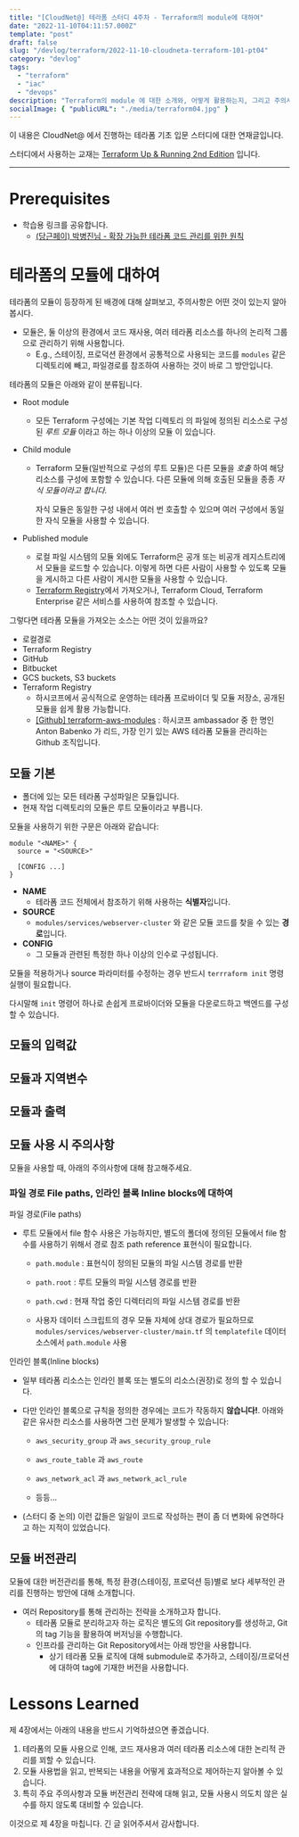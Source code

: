 ```yaml
---
title: "[CloudNet@] 테라폼 스터디 4주차 - Terraform의 module에 대하여"
date: "2022-11-10T04:11:57.000Z"
template: "post"
draft: false
slug: "/devlog/terraform/2022-11-10-cloudneta-terraform-101-pt04"
category: "devlog"
tags:
  - "terraform"
  - "iac"
  - "devops"
description: "Terraform의 module 에 대한 소개와, 어떻게 활용하는지, 그리고 주의사항과 모듈 버전관리에 대한 내용을 담았습니다."
socialImage: { "publicURL": "./media/terraform04.jpg" }
---
```


이 내용은 CloudNet@ 에서 진행하는 테라폼 기초 입문 스터디에 대한 연재글입니다.

스터디에서 사용하는 교재는 [Terraform Up & Running 2nd Edition](http://www.yes24.com/Product/Goods/101511312) 입니다.

---

# Prerequisites

- 학습용 링크를 공유합니다.
  - [(당근페이) 박병진님 - 확장 가능한 테라폼 코드 관리를 위한 원칙](https://www.youtube.com/watch?v=yWhwZpzJ3no&t=2504s)

# 테라폼의 모듈에 대하여

테라폼의 모듈이 등장하게 된 배경에 대해 살펴보고, 주의사항은 어떤 것이 있는지 알아봅시다.

- 모듈은, 둘 이상의 환경에서 코드 재사용, 여러 테라폼 리소스를 하나의 논리적 그룹으로 관리하기 위해 사용합니다.
  - E.g., 스테이징, 프로덕션 환경에서 공통적으로 사용되는 코드를 `modules` 같은 디렉토리에 빼고, 파일경로를 참조하여 사용하는 것이 바로 그 방안입니다.

테라폼의 모듈은 아래와 같이 분류됩니다.

- Root module

  - 모든 Terraform 구성에는 기본 작업 디렉토리 의 파일에 정의된 리소스로 구성된 _루트 모듈_ 이라고 하는 하나 이상의 모듈 이 있습니다.

- Child module

  - Terraform 모듈(일반적으로 구성의 루트 모듈)은 다른 모듈을 _호출_ 하여 해당 리소스를 구성에 포함할 수 있습니다. 다른 모듈에 의해 호출된 모듈을 종종 _자식 모듈이라고 합니다._

    자식 모듈은 동일한 구성 내에서 여러 번 호출할 수 있으며 여러 구성에서 동일한 자식 모듈을 사용할 수 있습니다.

- Published module

  - 로컬 파일 시스템의 모듈 외에도 Terraform은 공개 또는 비공개 레지스트리에서 모듈을 로드할 수 있습니다. 이렇게 하면 다른 사람이 사용할 수 있도록 모듈을 게시하고 다른 사람이 게시한 모듈을 사용할 수 있습니다.
  - [Terraform Registry](https://registry.terraform.io/browse/modules)에서 가져오거나, Terraform Cloud, Terraform Enterprise 같은 서비스를 사용하여 참조할 수 있습니다.

그렇다면 테라폼 모듈을 가져오는 소스는 어떤 것이 있을까요?

- 로컬경로
- Terraform Registry
- GitHub
- Bitbucket
- GCS buckets, S3 buckets
- Terraform Registry
  - 하시코프에서 공식적으로 운영하는 테라폼 프로바이더 및 모듈 저장소, 공개된 모듈을 쉽게 활용 가능합니다.
  - [[Github] terraform-aws-modules](https://github.com/terraform-aws-modules) : 하시코프 ambassador 중 한 명인 Anton Babenko 가 리드, 가장 인기 있는 AWS 테라폼 모듈을 관리하는 Github 조직입니다.

## 모듈 기본

- 폴더에 있는 모든 테라폼 구성파일은 모듈입니다.
- 현재 작업 디렉토리의 모듈은 루트 모듈이라고 부릅니다.

모듈을 사용하기 위한 구문은 아래와 같습니다:

```hcl
module "<NAME>" {
  source = "<SOURCE>"

  [CONFIG ...]
}
```

- **NAME**
  - 테라폼 코드 전체에서 참조하기 위해 사용하는 **식별자**입니다.
- **SOURCE**
  - `modules/services/webserver-cluster` 와 같은 모듈 코드를 찾을 수 있는 **경로**입니다.
- **CONFIG**
  - 그 모듈과 관련된 특정한 하나 이상의 인수로 구성됩니다.

모듈을 적용하거나 source 파라미터를 수정하는 경우 반드시 `terrraform init` 명령 실행이 필요합니다.

다시말해 `init` 명령어 하나로 손쉽게 프로바이더와 모듈을 다운로드하고 백엔드를 구성할 수 있습니다.

## 모듈의 입력값

## 모듈과 지역변수

## 모듈과 출력

## 모듈 사용 시 주의사항

모듈을 사용할 때, 아래의 주의사항에 대해 참고해주세요.

### 파일 경로 File paths, 인라인 블록 Inline blocks에 대하여

파일 경로(File paths)

- 루트 모듈에서 file 함수 사용은 가능하지만, 별도의 폴더에 정의된 모듈에서 file 함수를 사용하기 위해서 경로 참조 path reference 표현식이 필요합니다.

  - `path.module` : 표현식이 정의된 모듈의 파일 시스템 경로를 반환

  - `path.root` : 루트 모듈의 파일 시스템 경로를 반환

  - `path.cwd` : 현재 작업 중인 디렉터리의 파일 시스템 경로를 반환

  - 사용자 데이터 스크립트의 경우 모듈 자체에 상대 경로가 필요하므로 `modules/services/webserver-cluster/main.tf` 의 `templatefile` 데이터소스에서 `path.module` 사용

인라인 블록(Inline blocks)

- 일부 테라폼 리소스는 인라인 블록 또는 별도의 리소스(권장)로 정의 할 수 있습니다.

- 다만 인라인 블록으로 규칙을 정의한 경우에는 코드가 작동하지 **않습니다!**. 아래와 같은 유사한 리소스를 사용하면 그런 문제가 발생할 수 있습니다:

  - `aws_security_group` 과 `aws_security_group_rule`
  - `aws_route_table` 과 `aws_route`

  - `aws_network_acl` 과 `aws_network_acl_rule`
  - 등등...

- (스터디 중 논의) 이런 값들은 일일이 코드로 작성하는 편이 좀 더 변화에 유연하다고 하는 지적이 있었습니다.

## 모듈 버전관리

모듈에 대한 버전관리를 통해, 특정 환경(스테이징, 프로덕션 등)별로 보다 세부적인 관리를 진행하는 방안에 대해 소개합니다.

- 여러 Repository를 통해 관리하는 전략을 소개하고자 합니다.
  - 테라폼 모듈로 분리하고자 하는 로직은 별도의 Git repository를 생성하고, Git의 tag 기능을 활용하여 버저닝을 수행합니다.
  - 인프라를 관리하는 Git Repository에서는 아래 방안을 사용합니다.
    - 상기 테라폼 모듈 로직에 대해 submodule로 추가하고, 스테이징/프로덕션에 대하여 tag에 기재한 버전을 사용합니다.

# Lessons Learned

제 4장에서는 아래의 내용을 반드시 기억하셨으면 좋겠습니다.

1. 테라폼의 모듈 사용으로 인해, 코드 재사용과 여러 테라폼 리소스에 대한 논리적 관리를 꾀할 수 있습니다.
2. 모듈 사용법을 읽고, 반복되는 내용을 어떻게 효과적으로 제어하는지 알아볼 수 있습니다.
3. 특히 주요 주의사항과 모듈 버전관리 전략에 대해 읽고, 모듈 사용시 의도치 않은 실수를 하지 않도록 대비할 수 있습니다.

이것으로 제 4장을 마칩니다. 긴 글 읽어주셔서 감사합니다.

